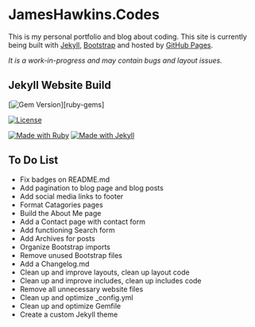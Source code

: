 # JamesHawkins.Codes

This is my personal portfolio and blog about coding. This site is currently being built with [Jekyll](https://jekyllrb.com), [Bootstrap](https://getbootstrap.com/) and hosted by [GitHub Pages](https://pages.github.com).

_It is a work-in-progress and may contain bugs and layout issues._

## Jekyll Website Build

[![Gem Version](https://img.shields.io/gem/v/jekyll.svg)][ruby-gems]

[![License](https://img.shields.io/badge/License-MIT-blue)](#license)

[![Made with Ruby](https://img.shields.io/badge/Ruby->=2.6-blue?logo=ruby&logoColor=white)](https://ruby-lang.org)
[![Made with Jekyll](https://img.shields.io/badge/Jekyll-4.3.2-blue?logo=jekyll&logoColor=white)](https://jekyllrb.com)

## To Do List

- Fix badges on README.md
- Add pagination to blog page and blog posts
- Add social media links to footer
- Format Catagories pages
- Build the About Me page
- Add a Contact page with contact form
- Add functioning Search form
- Add Archives for posts
- Organize Bootstrap imports
- Remove unused Bootstrap files
- Add a Changelog.md
- Clean up and improve layouts, clean up layout code
- Clean up and improve includes, clean up includes code
- Remove all unnecessary website files
- Clean up and optimize \_config.yml
- Clean up and optimize Gemfile
- Create a custom Jekyll theme
